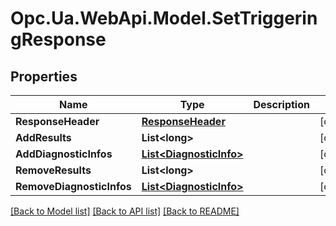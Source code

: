 # Opc.Ua.WebApi.Model.SetTriggeringResponse

## Properties

Name | Type | Description | Notes
------------ | ------------- | ------------- | -------------
**ResponseHeader** | [**ResponseHeader**](ResponseHeader.md) |  | [optional] 
**AddResults** | **List&lt;long&gt;** |  | [optional] 
**AddDiagnosticInfos** | [**List&lt;DiagnosticInfo&gt;**](DiagnosticInfo.md) |  | [optional] 
**RemoveResults** | **List&lt;long&gt;** |  | [optional] 
**RemoveDiagnosticInfos** | [**List&lt;DiagnosticInfo&gt;**](DiagnosticInfo.md) |  | [optional] 

[[Back to Model list]](../README.md#documentation-for-models) [[Back to API list]](../README.md#documentation-for-api-endpoints) [[Back to README]](../README.md)

